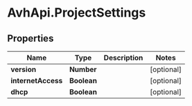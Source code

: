 # AvhApi.ProjectSettings

## Properties

Name | Type | Description | Notes
------------ | ------------- | ------------- | -------------
**version** | **Number** |  | [optional] 
**internetAccess** | **Boolean** |  | [optional] 
**dhcp** | **Boolean** |  | [optional] 


